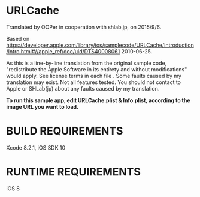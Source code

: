 # URLCache

Translated by OOPer in cooperation with shlab.jp, on 2015/9/6.

Based on
<https://developer.apple.com/library/ios/samplecode/URLCache/Introduction/Intro.html#//apple_ref/doc/uid/DTS40008061>
2010-06-25.

As this is a line-by-line translation from the original sample code, "redistribute the Apple Software in its entirety and without modifications" would apply. See license terms in each file .
Some faults caused by my translation may exist. Not all features tested.
You should not contact to Apple or SHLab(jp) about any faults caused by my translation.

**To run this sample app, edit URLCache.plist & Info.plist, according to the image URL you want to load.**



BUILD REQUIREMENTS
==================

Xcode 8.2.1, iOS SDK 10


RUNTIME REQUIREMENTS
====================

iOS 8
